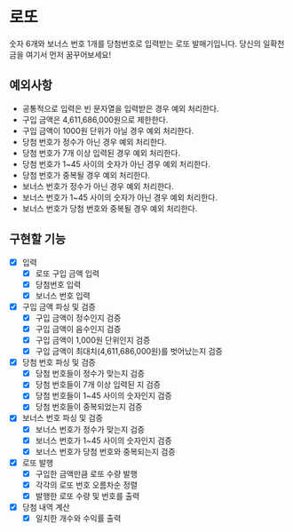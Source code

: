 # 로또

숫자 6개와 보너스 번호 1개를 당첨번호로 입력받는 로또 발매기입니다.
당신의 일확천금을 여기서 먼저 꿈꾸어보세요!

## 예외사항

* 공통적으로 입력은 빈 문자열을 입력받은 경우 예외 처리한다.
* 구입 금액은 4,611,686,000원으로 제한한다.
* 구입 금액이 1000원 단위가 아닐 경우 예외 처리한다.
* 당첨 번호가 정수가 아닌 경우 예외 처리한다.
* 당첨 번호가 7개 이상 입력된 경우 예외 처리한다.
* 당첨 번호가 1~45 사이의 숫자가 아닌 경우 예외 처리한다.
* 당첨 번호가 중복될 경우 예외 처리한다.
* 보너스 번호가 정수가 아닌 경우 예외 처리한다.
* 보너스 번호가 1~45 사이의 숫자가 아닌 경우 예외 처리한다.
* 보너스 번호가 당첨 번호와 중복될 경우 예외 처리한다.

## 구현할 기능

- [X] 입력
    - [X] 로또 구입 금액 입력
    - [X] 당첨번호 입력
    - [X] 보너스 번호 입력
- [X] 구입 금액 파싱 및 검증
    - [X] 구입 금액이 정수인지 검증
    - [X] 구입 금액이 음수인지 검증
    - [X] 구입 금액이 1,000원 단위인지 검증
    - [X] 구입 금액이 최대치(4,611,686,000원)를 벗어났는지 검증
- [X] 당첨 번호 파싱 및 검증
    - [X] 당첨 번호들이 정수가 맞는지 검증
    - [X] 당첨 번호들이 7개 이상 입력된 지 검증
    - [X] 당첨 번호들이 1~45 사이의 숫자인지 검증
    - [X] 당첨 번호들이 중복되었는지 검증
- [X] 보너스 번호 파싱 및 검증
    - [X] 보너스 번호가 정수가 맞는지 검증
    - [X] 보너스 번호가 1~45 사이의 숫자인지 검증
    - [X] 보너스 번호가 당첨 번호와 중복되는지 검증
- [X] 로또 발행
    - [X] 구입한 금액만큼 로또 수량 발행
    - [X] 각각의 로또 번호 오름차순 정렬
    - [X] 발행한 로또 수량 및 번호를 출력
- [X] 당첨 내역 계산
    - [X] 일치한 개수와 수익률 출력